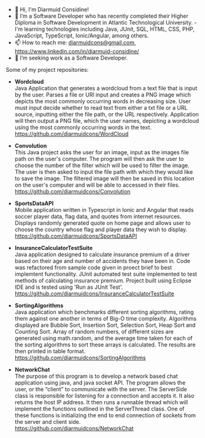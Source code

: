 - 👋 Hi, I'm Diarmuid Considine!
- 🌱 I’m a Software Developer who has recently completed their Higher Diploma in Software Development in Atlantic Technological University. - I'm learning technologies including Java, JUnit, SQL, HTML, CSS, PHP, JavaScript, TypeScript, Ionic/Angular, among others.
- 📫 How to reach me: diarmuidcons@gmail.com, https://www.linkedin.com/in/diarmuid-considine/
- 💞️ I’m seeking work as a Software Developer.

Some of my project repositories:
 - **Wordcloud**  
  Java Application that generates a wordcloud from a text file that is input by the user. Parses a file or URl input and creates a PNG image which depicts the most commonly occurring words in decreasing size. User must input decide whether to read text from either a txt file or a URL source, inputting either the file path, or the URL respectively. Application will then output a PNG file, which the user names, depicting a wordcloud using the most commonly occurring words in the text.  
  https://github.com/diarmuidcons/WordCloud
  
 - **Convolution**  
  This Java project asks the user for an image, input as the images file path on the user's computer. The program will then ask the user to choose the number of the filter which will be used to filter the image. The user is then asked to input the file path with which they would like to save the image. The filtered image will then be saved in this location on the user's computer and will be able to accessed in their files.  
  https://github.com/diarmuidcons/Convolution
  
 - **SportsDataAPI**  
  Mobile application written in Typescript in Ionic and Angular that reads soccer player data, flag data, and quotes from internet resources. Displays randomly generated quote on home page and allows user to choose the country whose flag and player data they wish to display.  
  https://github.com/diarmuidcons/SportsDataAPI
  
 - **InsuranceCalculatorTestSuite**  
  Java application designed to calculate insurance premium of a driver based on their age and number of accidents they have been in. Code was refactored from sample code given in proect brief to best implemtent functionality. JUnit automated test suite implemented to test methods of calculating insurance premium. Project built using Eclipse IDE and is tested using 'Run as JUnit Test'.  
  https://github.com/diarmuidcons/InsuranceCalculatorTestSuite
  
 - **SortingAlgorithms**  
  Java application which benchmarks different sorting algorithms, rating them against one another in terms of Big-O time complexity. Algorithms displayed are Bubble Sort, Insertion Sort, Selection Sort, Heap Sort and Counting Sort. Array of random numbers, of different sizes are generated using math.random, and the average time taken for each of the sorting algorithms to sort these arrays is calculated. The results are then printed in table format.  
  https://github.com/diarmuidcons/SortingAlgorithms
  
 - **NetworkChat**  
  The purpose of this program is to develop a network based chat application using java, and java socket API. The program allows the user, or the “client” to communicate with the server. The ServerSide class is responsible for listening for a connection and accepts it. It also returns the host IP address. It then runs a runnable thread which will implement the functions outlined in the ServerThread class. One of these functions is initializing the end to end connection of sockets from the server and client side.  
  https://github.com/diarmuidcons/NetworkChat
